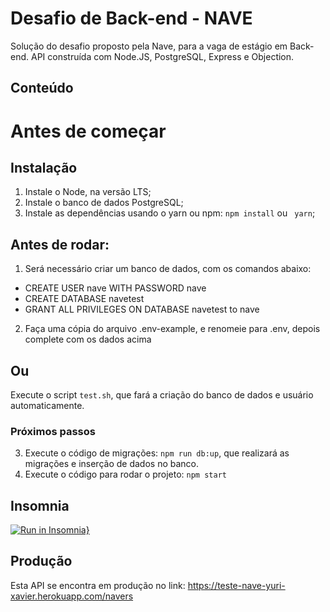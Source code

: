 # Desafio de Back-end - NAVE

Solução do desafio proposto pela Nave, para a vaga de estágio em Back-end.
API construída com Node.JS, PostgreSQL, Express e Objection.

## Conteúdo



# Antes de começar
## Instalação

1. Instale o Node, na versão LTS;
2. Instale o banco de dados PostgreSQL;
3. Instale as dependências usando o yarn ou npm:  `npm install` ou ` yarn`;


## Antes de rodar:
1. Será necessário criar um banco de dados, com os comandos abaixo:
- CREATE USER nave WITH PASSWORD nave
- CREATE DATABASE navetest
- GRANT ALL PRIVILEGES ON DATABASE navetest to nave

2. Faça uma cópia do arquivo .env-example, e renomeie para .env, depois complete com os dados acima

## Ou
  Execute o script `test.sh`, que fará a criação do banco de dados e usuário automaticamente.

### Próximos passos

3. Execute o código de migrações: `npm run db:up`, que realizará as migrações e inserção de dados no banco.
4. Execute o código para rodar o projeto: `npm start`

## Insomnia
[![Run in Insomnia}](https://insomnia.rest/images/run.svg)](https://raw.githubusercontent.com/Yxav/estagio-backend/main/doc-insomnia?token=ALTR6P4WYTPPKCZPQ26CKBLAILREK)

## Produção
Esta API se encontra em produção no link: https://teste-nave-yuri-xavier.herokuapp.com/navers





